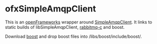 ofxSimpleAmqpClient
===================

This is an [openFrameworks](http://openframeworks.cc) wrapper around [SimpleAmqpClient](https://github.com/alanxz/SimpleAmqpClient). It links to static builds of libSimpleAmqpClient, [rabbitmq-c](https://github.com/alanxz/rabbitmq-c) and boost. 

Download [boost](http://www.boost.org/users/history/version_1_54_0.html) and drop boost files into /libs/boost/include/boost/.


